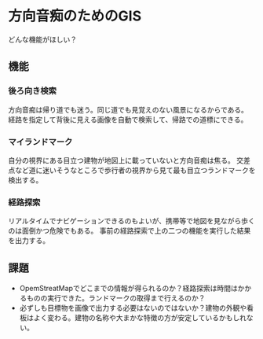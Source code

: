 # 方向音痴のためのGIS

どんな機能がほしい？

## 機能

### 後ろ向き検索

方向音痴は帰り道でも迷う。同じ道でも見覚えのない風景になるからである。
経路を指定して背後に見える画像を自動で検索して、帰路での道標にできる。

### マイランドマーク

自分の視界にある目立つ建物が地図上に載っていないと方向音痴は焦る。
交差点など道に迷いそうなところで歩行者の視界から見て最も目立つランドマークを検出する。

### 経路探索

リアルタイムでナビゲーションできるのもよいが、携帯等で地図を見ながら歩くのは面倒かつ危険でもある。
事前の経路探索で上の二つの機能を実行した結果を出力する。

## 課題

* OpemStreatMapでどこまでの情報が得られるのか？経路探索は時間はかかるものの実行できた。ランドマークの取得まで行えるのか？
* 必ずしも目標物を画像で出力する必要はないのではないか？建物の外観や看板はよく変わる。建物の名称や大まかな特徴の方が安定しているかもしれない。


